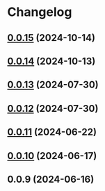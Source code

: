 # Changelog

## [0.0.15](https://github.com/Web3-FullStack/layer/compare/v0.0.14...v0.0.15) (2024-10-14)

## [0.0.14](https://github.com/Web3-FullStack/layer/compare/v0.0.13...v0.0.14) (2024-10-13)

## [0.0.13](https://github.com/Web3-FullStack/layer/compare/v0.0.12...v0.0.13) (2024-07-30)

## [0.0.12](https://github.com/Web3-FullStack/layer/compare/v0.0.11...v0.0.12) (2024-07-30)

## [0.0.11](https://github.com/Web3-FullStack/layer/compare/v0.0.10...v0.0.11) (2024-06-22)

## [0.0.10](https://github.com/Web3-FullStack/layer/compare/v0.0.9...v0.0.10) (2024-06-17)

## 0.0.9 (2024-06-16)
